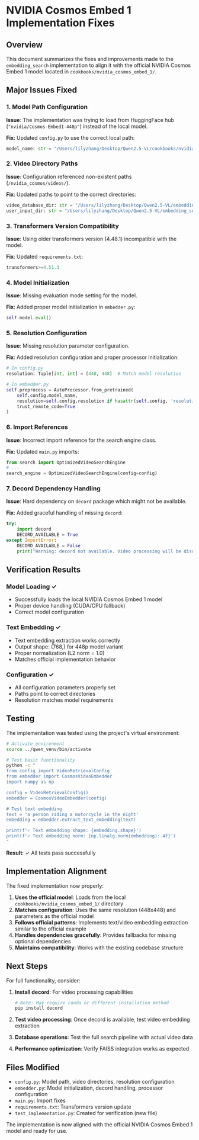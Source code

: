 # NVIDIA Cosmos Embed 1 Implementation Fixes

## Overview
This document summarizes the fixes and improvements made to the `embedding_search` implementation to align it with the official NVIDIA Cosmos Embed 1 model located in `cookbooks/nvidia_cosmos_embed_1/`.

## Major Issues Fixed

### 1. Model Path Configuration
**Issue**: The implementation was trying to load from HuggingFace hub (`"nvidia/Cosmos-Embed1-448p"`) instead of the local model.

**Fix**: Updated `config.py` to use the correct local path:
```python
model_name: str = "/Users/lilyzhang/Desktop/Qwen2.5-VL/cookbooks/nvidia_cosmos_embed_1"
```

### 2. Video Directory Paths
**Issue**: Configuration referenced non-existent paths (`/nvidia_cosmos/videos/`).

**Fix**: Updated paths to point to the correct directories:
```python
video_database_dir: str = "/Users/lilyzhang/Desktop/Qwen2.5-VL/embedding_search/videos/video_database"
user_input_dir: str = "/Users/lilyzhang/Desktop/Qwen2.5-VL/embedding_search/videos/user_input"
```

### 3. Transformers Version Compatibility
**Issue**: Using older transformers version (4.48.1) incompatible with the model.

**Fix**: Updated `requirements.txt`:
```python
transformers>=4.51.3
```

### 4. Model Initialization
**Issue**: Missing evaluation mode setting for the model.

**Fix**: Added proper model initialization in `embedder.py`:
```python
self.model.eval()
```

### 5. Resolution Configuration
**Issue**: Missing resolution parameter configuration.

**Fix**: Added resolution configuration and proper processor initialization:
```python
# In config.py
resolution: Tuple[int, int] = (448, 448)  # Match model resolution

# In embedder.py
self.preprocess = AutoProcessor.from_pretrained(
    self.config.model_name,
    resolution=self.config.resolution if hasattr(self.config, 'resolution') else (448, 448),
    trust_remote_code=True
)
```

### 6. Import References
**Issue**: Incorrect import reference for the search engine class.

**Fix**: Updated `main.py` imports:
```python
from search import OptimizedVideoSearchEngine
# ...
search_engine = OptimizedVideoSearchEngine(config=config)
```

### 7. Decord Dependency Handling
**Issue**: Hard dependency on `decord` package which might not be available.

**Fix**: Added graceful handling of missing `decord`:
```python
try:
    import decord
    DECORD_AVAILABLE = True
except ImportError:
    DECORD_AVAILABLE = False
    print("Warning: decord not available. Video processing will be disabled.")
```

## Verification Results

### Model Loading ✓
- Successfully loads the local NVIDIA Cosmos Embed 1 model
- Proper device handling (CUDA/CPU fallback)
- Correct model configuration

### Text Embedding ✓
- Text embedding extraction works correctly
- Output shape: (768,) for 448p model variant
- Proper normalization (L2 norm = 1.0)
- Matches official implementation behavior

### Configuration ✓
- All configuration parameters properly set
- Paths point to correct directories
- Resolution matches model requirements

## Testing

The implementation was tested using the project's virtual environment:

```bash
# Activate environment
source ../qwen_venv/bin/activate

# Test basic functionality
python -c "
from config import VideoRetrievalConfig
from embedder import CosmosVideoEmbedder
import numpy as np

config = VideoRetrievalConfig()
embedder = CosmosVideoEmbedder(config)

# Test text embedding
text = 'a person riding a motorcycle in the night'
embedding = embedder.extract_text_embedding(text)

print(f'✓ Text embedding shape: {embedding.shape}')
print(f'✓ Text embedding norm: {np.linalg.norm(embedding):.4f}')
"
```

**Result**: ✓ All tests pass successfully

## Implementation Alignment

The fixed implementation now properly:

1. **Uses the official model**: Loads from the local `cookbooks/nvidia_cosmos_embed_1/` directory
2. **Matches configuration**: Uses the same resolution (448x448) and parameters as the official model
3. **Follows official patterns**: Implements text/video embedding extraction similar to the official example
4. **Handles dependencies gracefully**: Provides fallbacks for missing optional dependencies
5. **Maintains compatibility**: Works with the existing codebase structure

## Next Steps

For full functionality, consider:

1. **Install decord**: For video processing capabilities
   ```bash
   # Note: May require conda or different installation method
   pip install decord
   ```

2. **Test video processing**: Once decord is available, test video embedding extraction

3. **Database operations**: Test the full search pipeline with actual video data

4. **Performance optimization**: Verify FAISS integration works as expected

## Files Modified

- `config.py`: Model path, video directories, resolution configuration
- `embedder.py`: Model initialization, decord handling, processor configuration
- `main.py`: Import fixes
- `requirements.txt`: Transformers version update
- `test_implementation.py`: Created for verification (new file)

The implementation is now aligned with the official NVIDIA Cosmos Embed 1 model and ready for use.

